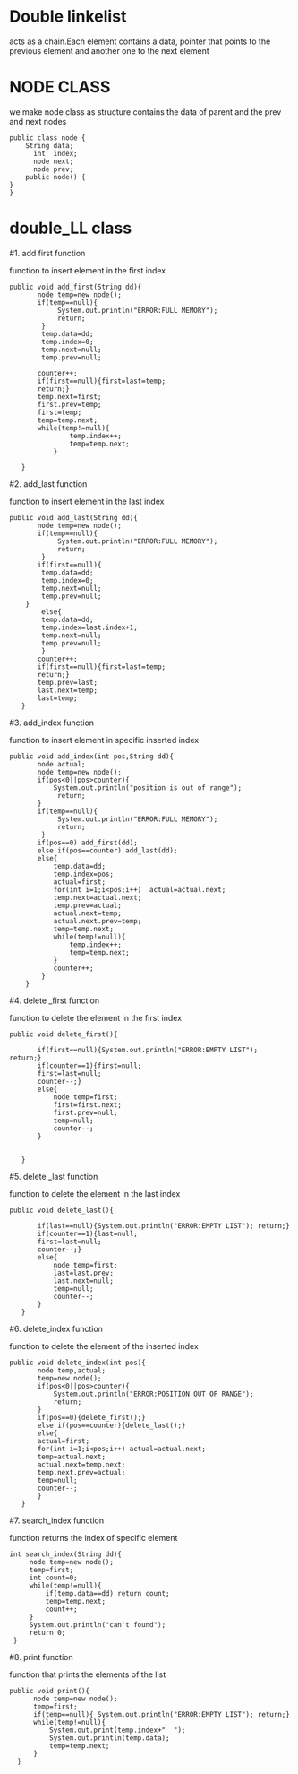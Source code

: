 # Double linkelist

acts as a chain.Each element contains a data, pointer that points to the previous element 
and another one to the next element
# NODE CLASS 
we make node class as structure contains the data of parent and the prev and next nodes
```
public class node {
    String data;
      int  index;
      node next;
      node prev;
    public node() {
}
}
```
# double_LL class
#1. add first function

function to insert element in the first index
```
public void add_first(String dd){
       node temp=new node();
       if(temp==null){
            System.out.println("ERROR:FULL MEMORY");
            return;
        }
        temp.data=dd;
        temp.index=0;
        temp.next=null;
        temp.prev=null;
        
       counter++;
       if(first==null){first=last=temp;
       return;}
       temp.next=first;
       first.prev=temp;
       first=temp;
       temp=temp.next;
       while(temp!=null){
               temp.index++;
               temp=temp.next;
           }
       
   }
  ```
#2. add_last function

function to insert element in the last index
```
public void add_last(String dd){
       node temp=new node();
       if(temp==null){
            System.out.println("ERROR:FULL MEMORY");
            return;
        }
       if(first==null){
        temp.data=dd;
        temp.index=0;
        temp.next=null;
        temp.prev=null;
    }
        else{
        temp.data=dd;
        temp.index=last.index+1;
        temp.next=null;
        temp.prev=null;
        }
       counter++;
       if(first==null){first=last=temp;
       return;}
       temp.prev=last;
       last.next=temp;
       last=temp;
   }
 ```
#3. add_index function

function to insert element in specific inserted index
```
public void add_index(int pos,String dd){
       node actual;
       node temp=new node();
       if(pos<0||pos>counter){
           System.out.println("position is out of range");
            return;
       }
       if(temp==null){
            System.out.println("ERROR:FULL MEMORY");
            return;
        }
       if(pos==0) add_first(dd);
       else if(pos==counter) add_last(dd);
       else{
           temp.data=dd;
           temp.index=pos;
           actual=first;
           for(int i=1;i<pos;i++)  actual=actual.next;
           temp.next=actual.next;
           temp.prev=actual;
           actual.next=temp;
           actual.next.prev=temp;
           temp=temp.next;
           while(temp!=null){
               temp.index++;
               temp=temp.next;
           }
           counter++;
        }  
    }
  ```
#4. delete _first function

function to delete the element in the first index
```
public void delete_first(){
       
       if(first==null){System.out.println("ERROR:EMPTY LIST"); return;}
       if(counter==1){first=null;
       first=last=null;
       counter--;}
       else{
           node temp=first;
           first=first.next;
           first.prev=null;
           temp=null;
           counter--;
       }
       
       
   }
  ```
 #5. delete _last function
 
function to delete the element in the last index
```
public void delete_last(){
       
       if(last==null){System.out.println("ERROR:EMPTY LIST"); return;}
       if(counter==1){last=null;
       first=last=null;
       counter--;}
       else{
           node temp=first;
           last=last.prev;
           last.next=null;
           temp=null;
           counter--;
       }   
   }
 ```
 #6. delete_index function
 
 function to delete the element of the inserted index
```
public void delete_index(int pos){
       node temp,actual;
       temp=new node();
       if(pos<0||pos>counter){
           System.out.println("ERROR:POSITION OUT OF RANGE");
           return;
       }
       if(pos==0){delete_first();}
       else if(pos==counter){delete_last();}
       else{
       actual=first;
       for(int i=1;i<pos;i++) actual=actual.next;
       temp=actual.next;
       actual.next=temp.next;
       temp.next.prev=actual;
       temp=null;
       counter--;
       }   
   }
   ```
  #7. search_index function 
  
  function returns the index of specific element
  ```
  int search_index(String dd){
       node temp=new node();
       temp=first;
       int count=0;
       while(temp!=null){
           if(temp.data==dd) return count;
           temp=temp.next;
           count++;
       }
       System.out.println("can't found");
       return 0;
   }
  ```
  #8. print function 
  
  function that prints the elements of the list 
  ```
  public void print(){
        node temp=new node();
        temp=first;
        if(temp==null){ System.out.println("ERROR:EMPTY LIST"); return;}
        while(temp!=null){
            System.out.print(temp.index+"  ");
            System.out.println(temp.data);
            temp=temp.next;
        }
    }
  ```
  
